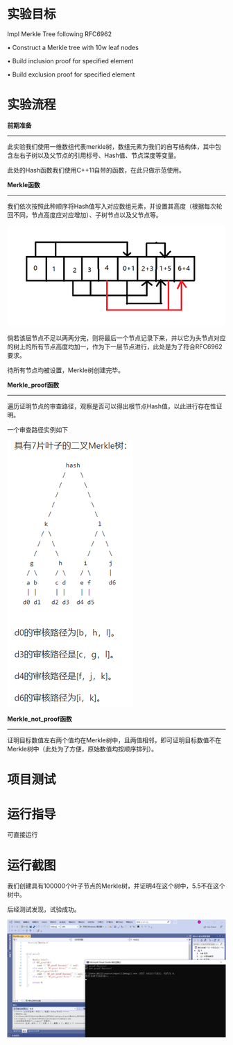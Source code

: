实验目标
=

Impl Merkle Tree following RFC6962

• Construct a Merkle tree with 10w leaf nodes

• Build inclusion proof for specified element

• Build exclusion proof for specified element

实验流程
=

__前期准备__
______________

此实验我们使用一维数组代表merkle树，数组元素为我们的自写结构体，其中包含左右子树以及父节点的引用标号、Hash值、节点深度等变量。

此处的Hash函数我们使用C++11自带的函数，在此只做示范使用。

__Merkle函数__
______________

我们依次按照此种顺序将Hash值写入对应数组元素，并设置其高度（根据每次轮回不同，节点高度应对应增加）、子树节点以及父节点等。

![image](https://github.com/CLiangH/Picture/blob/main/M1.png)

倘若该层节点不足以两两分完，则将最后一个节点记录下来，并以它为头节点对应的树上的所有节点高度均加一，作为下一层节点进行，此处是为了符合RFC6962要求。

待所有节点均被设置，Merkle树创建完毕。

__Merkle_proof函数__
_________________

遍历证明节点的审查路径，观察是否可以得出根节点Hash值，以此进行存在性证明。

一个审查路径实例如下

![image](https://github.com/CLiangH/Picture/blob/main/M2.png)

__Merkle_not_proof函数__
_________________

证明目标数值左右两个值均在Merkle树中，且两值相邻，即可证明目标数值不在Merkle树中（此处为了方便，原始数值均按顺序排列）。

__项目测试__
=

运行指导
=

可直接运行

运行截图
=

我们创建具有100000个叶子节点的Merkle树，并证明4在这个树中，5.5不在这个树中。

后经测试发现，试验成功。

![image](https://github.com/CLiangH/Picture/blob/main/RFC6962.png)
